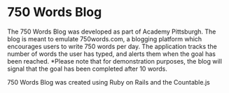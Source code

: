 # 750 Words Blog

The 750 Words Blog was developed as part of Academy Pittsburgh.  The blog is meant to emulate 750words.com, a blogging platform which encourages users to write 750 words per day.  The application tracks the number of words the user has typed, and alerts them when the goal has been reached.  *Please note that for demonstration purposes, the blog will signal that the goal has been completed after 10 words.

750 Words Blog was created using Ruby on Rails and the Countable.js 


